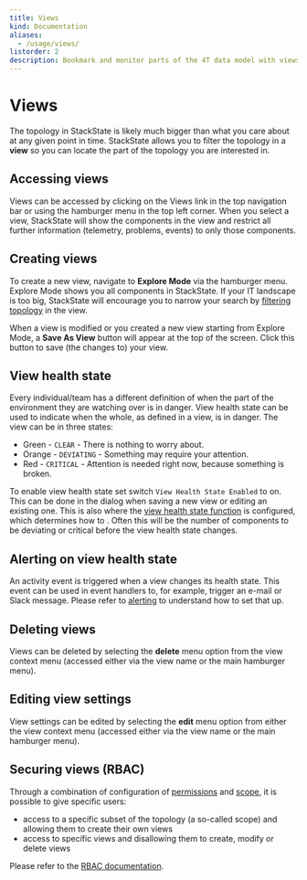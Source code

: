 ```yaml
---
title: Views
kind: Documentation
aliases:
  - /usage/views/
listorder: 2
description: Bookmark and monitor parts of the 4T data model with views.
---
```


# Views

The topology in StackState is likely much bigger than what you care about at any given point in time. StackState allows you to filter the topology in a **view** so you can locate the part of the topology you are interested in.

## Accessing views

Views can be accessed by clicking on the Views link in the top navigation bar or using the hamburger menu in the top left corner. When you select a view, StackState will show the components in the view and restrict all further information \(telemetry, problems, events\) to only those components.

## Creating views

To create a new view, navigate to **Explore Mode** via the hamburger menu. Explore Mode shows you all components in StackState. If your IT landscape is too big, StackState will encourage you to narrow your search by [filtering topology](browsing_topology.md) in the view.

When a view is modified or you created a new view starting from Explore Mode, a **Save As View** button will appear at the top of the screen. Click this button to save \(the changes to\) your view.

## View health state

Every individual/team has a different definition of when the part of the environment they are watching over is in danger. View health state can be used to indicate when the whole, as defined in a view, is in danger. The view can be in three states:

* Green - `CLEAR` - There is nothing to worry about.
* Orange - `DEVIATING` - Something may require your attention.
* Red - `CRITICAL` - Attention is needed right now, because something is broken.

To enable view health state set switch `View Health State Enabled` to on. This can be done in the dialog when saving a new view or editing an existing one. This is also where the [view health state function](../../../configure/view_state_configuration.md) is configured, which determines how to . Often this will be the number of components to be deviating or critical before the view health state changes.

## Alerting on view health state

An activity event is triggered when a view changes its health state. This event can be used in event handlers to, for example, trigger an e-mail or Slack message. Please refer to [alerting](../../alerting.md) to understand how to set that up.

## Deleting views

Views can be deleted by selecting the **delete** menu option from the view context menu \(accessed either via the view name or the main hamburger menu\).

## Editing view settings

View settings can be edited by selecting the **edit** menu option from either the view context menu \(accessed either via the view name or the main hamburger menu\).

## Securing views \(RBAC\)

Through a combination of configuration of [permissions](../../../configure/permissions.md) and [scope](../../../configure/scopes_in_rbac.md), it is possible to give specific users:

* access to a specific subset of the topology \(a so-called scope\) and allowing them to create their own views
* access to specific views and disallowing them to create, modify or delete views

Please refer to the [RBAC documentation](../../../concepts/role_based_access_control.md).

